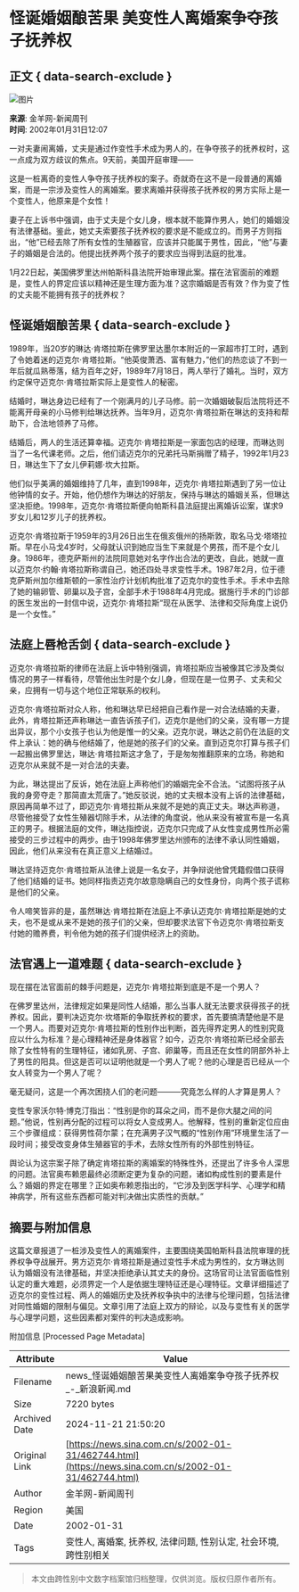 # 怪诞婚姻酿苦果 美变性人离婚案争夺孩子抚养权

## 正文 { data-search-exclude }


![图片](https://beacon.sina.com.cn/a.gif?noScript)

**来源**: 金羊网-新闻周刊  
**时间**: 2002年01月31日12:07  

一对夫妻闹离婚，丈夫是通过作变性手术成为男人的，在争夺孩子的抚养权时，这一点成为双方歧议的焦点。9天前，美国开庭审理——

这是一桩离奇的变性人争夺孩子抚养权的案子。奇就奇在这不是一段普通的离婚案，而是一宗涉及变性人的离婚案。要求离婚并获得孩子抚养权的男方实际上是一个变性人，他原来是个女性！

妻子在上诉书中强调，由于丈夫是个女儿身，根本就不能算作男人，她们的婚姻没有法律基础。鉴此，她丈夫索要孩子抚养权的要求是不能成立的。而男子方则指出，“他”已经去除了所有女性的生殖器官，应该并只能属于男性，因此，“他”与妻子的婚姻是合法的。他提出抚养两个孩子的要求应当得到法庭的批准。

1月22日起，美国佛罗里达州帕斯科县法院开始审理此案。摆在法官面前的难题是，变性人的界定应该以精神还是生理方面为准？这宗婚姻是否有效？作为变了性的丈夫能不能拥有孩子的抚养权？

## 怪诞婚姻酿苦果 { data-search-exclude }

1989年，当20岁的琳达·肯塔拉斯在佛罗里达墨尔本附近的一家超市打工时，遇到了令她着迷的迈克尔·肯塔拉斯。“他英俊萧洒、富有魅力，”他们的热恋谈了不到一年后就瓜熟蒂落，结为百年之好，1989年7月18日，两人举行了婚礼。当时，双方约定保守迈克尔·肯塔拉斯实际上是变性人的秘密。

结婚时，琳达身边已经有了一个刚满月的儿子马修。前一次婚姻破裂后法院将还不能离开母亲的小马修判给琳达抚养。当年9月，迈克尔·肯塔拉斯在琳达的支持和帮助下，合法地领养了马修。

结婚后，两人的生活还算幸福。迈克尔·肯塔拉斯是一家面包店的经理，而琳达则当了一名代课老师。之后，他们请迈克尔的兄弟托马斯捐赠了精子，1992年1月23日，琳达生下了女儿伊莉娜·坎大拉斯。

他们似乎美满的婚姻维持了几年，直到1998年，迈克尔·肯塔拉斯遇到了另一位让他钟情的女子。开始，他仍想作为琳达的好朋友，保持与琳达的婚姻关系，但琳达坚决拒绝。1998年，迈克尔·肯塔拉斯便向帕斯科县法庭提出离婚诉讼案，谋求9岁女儿和12岁儿子的抚养权。

迈克尔·肯塔拉斯于1959年的3月26日出生在俄亥俄州的扬斯敦，取名马戈·塔塔拉斯。早在小马戈4岁时，父母就认识到她应当生下来就是个男孩，而不是个女儿身。1986年，德克萨斯州的法院同意她对名字作出合法的更改，自此，她就一直以迈克尔·约翰·肯塔拉斯称谓自己，她还四处寻求变性手术。1987年2月，位于德克萨斯州加尔维斯顿的一家性治疗计划机构批准了迈克尔的变性手术。手术中去除了她的输卵管、卵巢以及子宫，全部手术于1988年4月完成。据施行手术的门诊部的医生发出的一封信中说，迈克尔·肯塔拉斯“现在从医学、法律和交际角度上说仍是一个女性。”

## 法庭上唇枪舌剑 { data-search-exclude }

迈克尔·肯塔拉斯的律师在法庭上诉中特别强调，肯塔拉斯应当被像其它涉及类似情况的男子一样看待，尽管他出生时是个女儿身，但现在是一位男子、丈夫和父亲，应拥有一切与这个地位正常联系的权利。

迈克尔·肯塔拉斯对众人称，他和琳达早已经把自己看作是一对合法结婚的夫妻，此外，肯塔拉斯还声称琳达一直告诉孩子们，迈克尔是他们的父亲，没有哪一方提出异议，那个小女孩子也认为他是惟一的父亲。迈克尔说，琳达之前仍在法庭的文件上承认：她的确与他结婚了，他是她的孩子们的父亲。直到迈克尔打算与孩子们一起搬出佛罗里达，琳达·肯塔拉斯这才急了，于是匆匆推翻原来的立场，称她和迈克尔从来就不是一对合法的夫妻。

为此，琳达提出了反诉，她在法庭上声称他们的婚姻完全不合法。“试图将孩子从我的身旁夺走？那简直太荒唐了。”她反驳说，她的丈夫根本没有上诉的法律基础，原因再简单不过了，即迈克尔·肯塔拉斯从来就不是她的真正丈夫。琳达声称道，尽管他接受了女性生殖器切除手术，从法律的角度说，他从来没有被宣布是一名真正的男子。根据法庭的文件，琳达指控说，迈克尔只完成了从女性变成男性所必需接受的三步过程中的两步。由于1998年佛罗里达州颁布的法律不承认同性婚姻，因此，他们从来没有在真正意义上结婚过。

琳达坚持迈克尔·肯塔拉斯从法律上说是一名女子，并争辩说他曾凭籍假借口获得了他们结婚的证书。她同样指责迈克尔故意隐瞒自己的女性身份，向两个孩子谎称是他们的父亲。

令人啼笑皆非的是，虽然琳达·肯塔拉斯在法庭上不承认迈克尔·肯塔拉斯是她的丈夫，也不是或从来不是她的孩子们的父亲，但却要求法官下令迈克尔·肯塔拉斯支付她的赡养费，判令他为她的孩子们提供经济上的资助。

## 法官遇上一道难题 { data-search-exclude }

现在摆在法官面前的棘手问题是，迈克尔·肯塔拉斯到底是不是一个男人？

在佛罗里达州，法律规定如果是同性人结婚，那么当事人就无法要求获得孩子的抚养权。因此，要判决迈克尔·坎塔斯的争取抚养权的要求，首先要搞清楚他是不是一个男人。而要对迈克尔·肯塔拉斯的性别作出判断，首先得界定男人的性别究竟应以什么为标准？是心理精神还是身体器官？如今，迈克尔·肯塔拉斯已经全部去除了女性特有的生理特征，诸如乳房、子宫、卵巢等，而且还在女性的阴部外补上了男性的阳具。但这是否可以证明他就是一个男人了呢？他的心理是否已经从一个女人转变为一个男人了呢？

毫无疑问，这是一个再次困挠人们的老问题———究竟怎么样的人才算是男人？

变性专家沃尔特·博克汀指出：“性别是你的耳朵之间，而不是你大腿之间的问题。”他说，性别再分配的过程可以将女人变成男人。他解释，性别的重新定位应由三个步骤组成：获得男性荷尔蒙；在充满男子汉气概的“性别作用”环境里生活了一段时间；接受改变身体生殖器官的手术，去除女性所有的外部性别特征。

舆论认为这宗案子除了确定肯塔拉斯的离婚案的特殊性外，还提出了许多令人深思的问题。法官奥布赖恩最终必须断定更为复杂的问题，诸如构成性别的要素是什么？婚姻的界定在哪里？正如奥布赖恩指出的，“它涉及到医学科学、心理学和精神病学，所有这些东西都可能对判决做出实质性的贡献。”

## 摘要与附加信息

<!-- tcd_abstract -->
这篇文章报道了一桩涉及变性人的离婚案件，主要围绕美国帕斯科县法院审理的抚养权争夺战展开。男方迈克尔·肯塔拉斯是通过变性手术成为男性的，女方琳达则认为婚姻没有法律基础，并坚决拒绝承认其丈夫的身份。这场官司让法官面临性别认定的重大难题，必须界定一个人是依据生理特征还是心理特征。文章详细描述了迈克尔的变性过程、两人的婚姻历史及抚养权争执中的法律与伦理问题，包括法律对同性婚姻的限制与偏见。文章引用了法庭上双方的辩论，以及与变性有关的医学与心理学问题，这些因素都对案件的判决造成影响。
<!-- tcd_abstract_end -->

附加信息 [Processed Page Metadata]

| Attribute       | Value                                  |
|-----------------|----------------------------------------|
| Filename        | news_怪诞婚姻酿苦果美变性人离婚案争夺孩子抚养权_-_新浪新闻.md                             |
| Size            | 7220 bytes                           |
| Archived Date   | 2024-11-21 21:50:20                             |
| Original Link   | [https://news.sina.com.cn/s/2002-01-31/462744.html](https://news.sina.com.cn/s/2002-01-31/462744.html)                       |
| Author          | 金羊网-新闻周刊                               |
| Region          | 美国                               |
| Date            | 2002-01-31                                 |
| Tags            | 变性人, 离婚案, 抚养权, 法律问题, 性别认定, 社会环境, 跨性别相关                                 |
>
> 本文由跨性别中文数字档案馆归档整理，仅供浏览。版权归原作者所有。
>